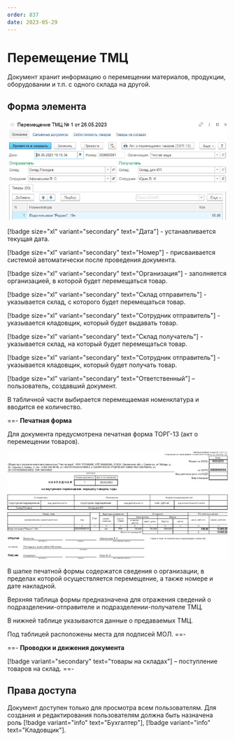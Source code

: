 ```yaml
---
order: 837
date: 2023-05-29
---
```

# Перемещение ТМЦ

Документ хранит информацию о перемещении материалов, продукции, оборудовании и т.п. с одного склада на другой.

## Форма элемента

![](/images/Перемещение_тмц.jpg)

[!badge size="xl" variant="secondary" text="Дата"] - устанавливается текущая дата.

[!badge size="xl" variant="secondary" text="Номер"] - присваивается системой автоматически после проведения документа.

[!badge size="xl" variant="secondary" text="Организация"] - заполняется организацией, в которой будет перемещаться товар.

[!badge size="xl" variant="secondary" text="Склад отправитель"] - указывается склад, с которого будет перемещаться товар.

[!badge size="xl" variant="secondary" text="Сотрудник отправитель"] - указывается кладовщик, который будет выдавать товар.

[!badge size="xl" variant="secondary" text="Склад получатель"] - указывается склад, на который будет перемещаться товар.

[!badge size="xl" variant="secondary" text="Сотрудник отправитель"] - указывается кладовщик, который будет получать товар.

[!badge size="xl" variant="secondary" text="Ответственный"] – пользователь, создавший документ.

В табличной части выбирается перемещаемая номенклатура и вводится ее количество. 

==- **Печатная форма**

Для документа предусмотрена печатная форма ТОРГ-13 (акт о перемещении товаров).

![](/images/Печатная_форма_торг13.jpg)

В шапке печатной формы содержатся сведения о организации, в пределах которой осуществляется перемещение, а также номере и дате накладной.

Верхняя таблица формы предназначена для отражения сведений о подразделении-отправителе и подразделении-получателе ТМЦ.

В нижней таблице указываются данные о предаваемых ТМЦ.

Под таблицей расположены места для подписей МОЛ.
==-

==- **Проводки и движения документа**

[!badge variant="secondary" text="товары на складах"] – поступление товаров на склад.
==-

## Права доступа

Документ доступен только для просмотра всем пользователям. Для создания и редактирования пользователям должна быть назначена роль [!badge variant="info" text="Бухгалтер"], [!badge variant="info" text="Кладовщик"].

